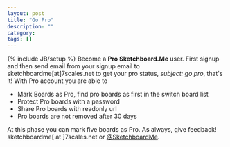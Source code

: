 ```yaml
---
layout: post
title: "Go Pro"
description: ""
category: 
tags: []
---
```

{% include JB/setup %}
Become a **Pro Sketchboard.Me** user. First signup and then send email from your signup email to sketchboardme\[at\]7scales.net to get your pro status, *subject: go pro*, that's it! With Pro account you are able to 

* Mark Boards as Pro, find pro boards as first in the switch board list
* Protect Pro boards with a password
* Share Pro boards with readonly url 
* Pro boards are not removed after 30 days

At this phase you can mark five boards as Pro. 
As always, give feedback! sketchboardme\[ at \]7scales.net or [@SketchboardMe](http://twitter.com/#!/sketchboardme).
